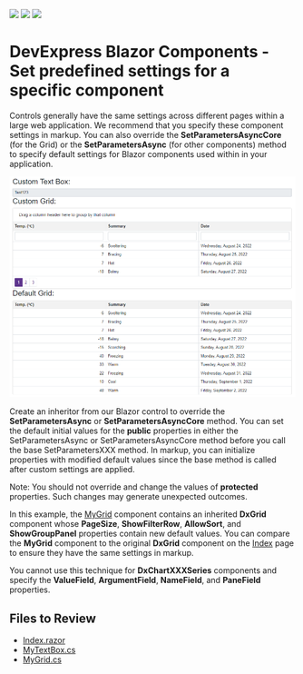 <!-- default badges list -->
![](https://img.shields.io/endpoint?url=https://codecentral.devexpress.com/api/v1/VersionRange/219019222/22.1.4%2B)
[![](https://img.shields.io/badge/Open_in_DevExpress_Support_Center-FF7200?style=flat-square&logo=DevExpress&logoColor=white)](https://supportcenter.devexpress.com/ticket/details/T827941)
[![](https://img.shields.io/badge/📖_How_to_use_DevExpress_Examples-e9f6fc?style=flat-square)](https://docs.devexpress.com/GeneralInformation/403183)
<!-- default badges end -->

# DevExpress Blazor Components - Set predefined settings for a specific component

Controls generally have the same settings across different pages within a large web application. We recommend that you specify these component settings in markup. You can also override the **SetParametersAsyncCore** (for the Grid) or the **SetParametersAsync** (for other components) method to specify default settings for Blazor components used within in your application.

![Grid with predefined settings and default](images/result.png)

Create an inheritor from our Blazor control to override the **SetParametersAsync** or **SetParametersAsyncCore** method. You can set the default initial values for the **public** properties in either the SetParametersAsync or SetParametersAsyncCore method before you call the base SetParametersXXX method. In markup, you can initialize properties with modified default values since the base method is called after custom settings are applied.

Note: You should not override and change the values of **protected** properties. Such changes may generate unexpected outcomes.

In this example, the [MyGrid](./CS/DxBlazorComponentsDefaultSettings/Components/MyGrid.cs) component contains an inherited **DxGrid** component whose **PageSize**, **ShowFilterRow**, **AllowSort**, and **ShowGroupPanel** properties contain new default values. You can compare the **MyGrid** component to the original **DxGrid** component on the [Index](./CS/DxBlazorComponentsDefaultSettings/Pages/Index.razor) page to ensure they have the same settings in markup.


You cannot use this technique for **DxChartXXXSeries** components and specify the **ValueField**, **ArgumentField**, **NameField**, and **PaneField** properties.

## Files to Review

* [Index.razor](./CS/DxBlazorComponentsDefaultSettings/Pages/Index.razor)
* [MyTextBox.cs](./CS/DxBlazorComponentsDefaultSettings/Components/MyTextBox.cs)
* [MyGrid.cs](./CS/DxBlazorComponentsDefaultSettings/Components/MyGrid.cs)
